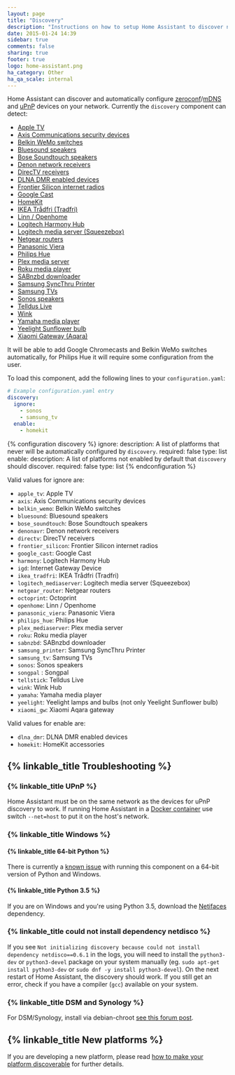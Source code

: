 ```yaml
---
layout: page
title: "Discovery"
description: "Instructions on how to setup Home Assistant to discover new devices."
date: 2015-01-24 14:39
sidebar: true
comments: false
sharing: true
footer: true
logo: home-assistant.png
ha_category: Other
ha_qa_scale: internal
---
```


Home Assistant can discover and automatically configure [zeroconf](https://en.wikipedia.org/wiki/Zero-configuration_networking)/[mDNS](https://en.wikipedia.org/wiki/Multicast_DNS) and [uPnP](https://en.wikipedia.org/wiki/Universal_Plug_and_Play) devices on your network. Currently the `discovery` component can detect:

 * [Apple TV](/components/apple_tv/)
 * [Axis Communications security devices](/components/axis/)
 * [Belkin WeMo switches](/components/wemo/)
 * [Bluesound speakers](/components/media_player.bluesound/)
 * [Bose Soundtouch speakers](/components/media_player.soundtouch/)
 * [Denon network receivers](/components/media_player.denonavr/)
 * [DirecTV receivers](/components/media_player.directv/)
 * [DLNA DMR enabled devices](/components/media_player.dlna_dmr/)
 * [Frontier Silicon internet radios](/components/media_player.frontier_silicon/)
 * [Google Cast](/components/media_player.cast/)
 * [HomeKit](/components/homekit_controller/)
 * [IKEA Trådfri (Tradfri)](/components/tradfri/)
 * [Linn / Openhome](/components/media_player.openhome/)
 * [Logitech Harmony Hub](/components/remote.harmony/)
 * [Logitech media server (Squeezebox)](/components/media_player.squeezebox/)
 * [Netgear routers](/components/device_tracker.netgear/)
 * [Panasonic Viera](/components/media_player.panasonic_viera/)
 * [Philips Hue](/components/light.hue/)
 * [Plex media server](/components/media_player.plex/)
 * [Roku media player](/components/media_player.roku/)
 * [SABnzbd downloader](/components/sensor.sabnzbd/)
 * [Samsung SyncThru Printer](/components/sensor.syncthru/)
 * [Samsung TVs](/components/media_player.samsungtv/)
 * [Sonos speakers](/components/media_player.sonos/)
 * [Telldus Live](/components/tellduslive/)
 * [Wink](/components/wink/)
 * [Yamaha media player](/components/media_player.yamaha/)
 * [Yeelight Sunflower bulb](/components/light.yeelightsunflower/)
 * [Xiaomi Gateway (Aqara)](/components/xiaomi_aqara/)

It will be able to add Google Chromecasts and Belkin WeMo switches automatically,
for Philips Hue it will require some configuration from the user.

To load this component, add the following lines to your `configuration.yaml`:

```yaml
# Example configuration.yaml entry
discovery:
  ignore:
    - sonos
    - samsung_tv
  enable:
    - homekit
```

{% configuration discovery %}
ignore:
  description: A list of platforms that never will be automatically configured by `discovery`.
  required: false
  type: list
enable:
  description: A list of platforms not enabled by default that `discovery` should discover.
  required: false
  type: list
{% endconfiguration %}

Valid values for ignore are:

 * `apple_tv`: Apple TV
 * `axis`: Axis Communications security devices
 * `belkin_wemo`: Belkin WeMo switches
 * `bluesound`: Bluesound speakers
 * `bose_soundtouch`: Bose Soundtouch speakers
 * `denonavr`: Denon network receivers
 * `directv`: DirecTV receivers
 * `frontier_silicon`: Frontier Silicon internet radios
 * `google_cast`: Google Cast
 * `harmony`: Logitech Harmony Hub
 * `igd`: Internet Gateway Device
 * `ikea_tradfri`: IKEA Trådfri (Tradfri)
 * `logitech_mediaserver`: Logitech media server (Squeezebox)
 * `netgear_router`: Netgear routers
 * `octoprint`: Octoprint
 * `openhome`: Linn / Openhome
 * `panasonic_viera`: Panasonic Viera
 * `philips_hue`: Philips Hue
 * `plex_mediaserver`: Plex media server
 * `roku`: Roku media player
 * `sabnzbd`: SABnzbd downloader
 * `samsung_printer`: Samsung SyncThru Printer
 * `samsung_tv`: Samsung TVs
 * `sonos`: Sonos speakers
 * `songpal` : Songpal
 * `tellstick`: Telldus Live
 * `wink`: Wink Hub
 * `yamaha`: Yamaha media player
 * `yeelight`: Yeelight lamps and bulbs (not only Yeelight Sunflower bulb)
 * `xiaomi_gw`: Xiaomi Aqara gateway

Valid values for enable are:

 * `dlna_dmr`: DLNA DMR enabled devices
 * `homekit`: HomeKit accessories

## {% linkable_title Troubleshooting %}

### {% linkable_title UPnP %}

Home Assistant must be on the same network as the devices for uPnP discovery to work.
If running Home Assistant in a [Docker container](/docs/installation/docker/) use switch `--net=host` to put it on the host's network.

### {% linkable_title Windows %}

#### {% linkable_title 64-bit Python %}
There is currently a <a href='https://bitbucket.org/al45tair/netifaces/issues/17/dll-fails-to-load-windows-81-64bit'>known issue</a> with running this component on a 64-bit version of Python and Windows.

#### {% linkable_title Python 3.5 %}

If you are on Windows and you're using Python 3.5, download the [Netifaces](http://www.lfd.uci.edu/~gohlke/pythonlibs/#netifaces) dependency.

### {% linkable_title could not install dependency netdisco %}

If you see `Not initializing discovery because could not install dependency netdisco==0.6.1` in the logs, you will need to install the `python3-dev` or `python3-devel` package on your system manually (eg. `sudo apt-get install python3-dev` or `sudo dnf -y install python3-devel`). On the next restart of Home Assistant, the discovery should work. If you still get an error, check if you have a compiler (`gcc`) available on your system.

### {% linkable_title DSM and Synology %}

For DSM/Synology, install via debian-chroot [see this forum post](https://community.home-assistant.io/t/error-starting-home-assistant-on-synology-for-first-time/917/15).

## {% linkable_title New platforms %}

If you are developing a new platform, please read [how to make your platform discoverable](/developers/component_discovery/) for further details.
